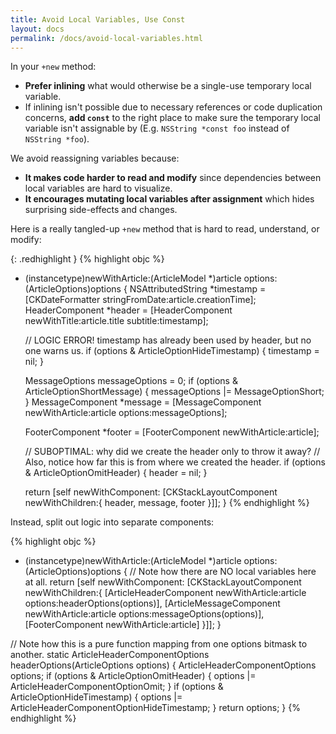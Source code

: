```yaml
---
title: Avoid Local Variables, Use Const
layout: docs
permalink: /docs/avoid-local-variables.html
---
```

In your `+new` method:

- **Prefer inlining** what would otherwise be a single-use temporary local variable.
- If inlining isn't possible due to necessary references or code duplication concerns, **add `const`** to the
right place to make sure the temporary local variable isn't assignable by  (E.g. `NSString *const foo`
instead of `NSString *foo`).

We avoid reassigning variables because:

- **It makes code harder to read and modify** since dependencies between local variables are hard to visualize.
- **It encourages mutating local variables after assignment** which hides surprising side-effects and changes.

Here is a really tangled-up `+new` method that is hard to read, understand, or modify:

{: .redhighlight }
{% highlight objc %}
+ (instancetype)newWithArticle:(ArticleModel *)article options:(ArticleOptions)options
{
  NSAttributedString *timestamp = [CKDateFormatter stringFromDate:article.creationTime];
  HeaderComponent *header =
  [HeaderComponent
   newWithTitle:article.title
   subtitle:timestamp];

  // LOGIC ERROR! timestamp has already been used by header, but no one warns us.
  if (options & ArticleOptionHideTimestamp) {
    timestamp = nil;
  }

  MessageOptions messageOptions = 0;
  if (options & ArticleOptionShortMessage) {
    messageOptions |= MessageOptionShort;
  }
  MessageComponent *message =
  [MessageComponent
   newWithArticle:article
   options:messageOptions];

  FooterComponent *footer = [FooterComponent newWithArticle:article];

  // SUBOPTIMAL: why did we create the header only to throw it away?
  // Also, notice how far this is from where we created the header.
  if (options & ArticleOptionOmitHeader) {
    header = nil;
  }

  return [self newWithComponent:
          [CKStackLayoutComponent
           newWithChildren:{
             header,
             message,
             footer
           }]];
}
{% endhighlight %}

Instead, split out logic into separate components:

{% highlight objc %}
+ (instancetype)newWithArticle:(ArticleModel *)article options:(ArticleOptions)options
{
  // Note how there are NO local variables here at all.
  return [self newWithComponent:
          [CKStackLayoutComponent
           newWithChildren:{
             [ArticleHeaderComponent
              newWithArticle:article
              options:headerOptions(options)],
             [ArticleMessageComponent
              newWithArticle:article
              options:messageOptions(options)],
             [FooterComponent newWithArticle:article]
           }]];
}

// Note how this is a pure function mapping from one options bitmask to another.
static ArticleHeaderComponentOptions headerOptions(ArticleOptions options)
{
  ArticleHeaderComponentOptions options;
  if (options & ArticleOptionOmitHeader) {
    options |= ArticleHeaderComponentOptionOmit;
  }
  if (options & ArticleOptionHideTimestamp) {
    options |= ArticleHeaderComponentOptionHideTimestamp;
  }
  return options;
}
{% endhighlight %}
